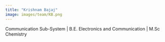 ```yaml
---
title: "Krishnam Bajaj"
image: images/team/KB.png
---
```

Communication Sub-System |
B.E. Electronics and Communication | M.Sc Chemistry


